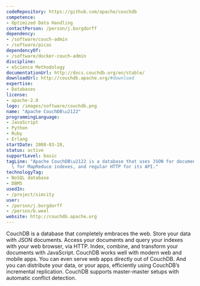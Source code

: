 ```yaml
---
codeRepository: https://github.com/apache/couchdb
competence:
- Optimized Data Handling
contactPerson: /person/j.borgdorff
dependency:
- /software/couch-admin
- /software/picas
dependencyOf:
- /software/docker-couch-admin
discipline:
- eScience Methodology
documentationUrl: http://docs.couchdb.org/en/stable/
downloadUrl: http://couchdb.apache.org/#download
expertise:
- Databases
license:
- apache-2.0
logo: /images/software/couchdb.png
name: "Apache CouchDB\u2122"
programmingLanguage:
- JavaScript
- Python
- Ruby
- Erlang
startDate: 2008-03-28,
status: active
supportLevel: basic
tagLine: "Apache CouchDB\u2122 is a database that uses JSON for documents, JavaScript\
  \ for MapReduce indexes, and regular HTTP for its API."
technologyTag:
- NoSQL database
- DBMS
usedIn:
- /project/simcity
user:
- /person/j.borgdorff
- /person/b.weel
website: http://couchdb.apache.org
---
```

CouchDB is a database that completely embraces the web. Store your data with
JSON documents. Access your documents and query your indexes with your web
browser, via HTTP. Index, combine, and transform your documents with
JavaScript. CouchDB works well with modern web and mobile apps. You can even
serve web apps directly out of CouchDB. And you can distribute your data, or
your apps, efficiently using CouchDB’s incremental replication. CouchDB
supports master-master setups with automatic conflict detection.
